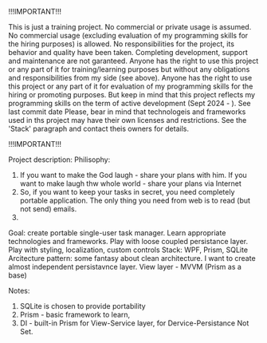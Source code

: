 !!!IMPORTANT!!! 

This is just a training project. No commercial or private usage is assumed. No commercial usage (excluding evaluation of my programming skills for the hiring purposes) is allowed.
No responsibilities for the project, its behavior and quality have been taken.
Completing development, support and maintenance are not garanteed.
Anyone has the right to use this project or any part of it for training/learning purposes but without any obligations and responsibilities from my side (see above).
Anyone  has the right to use this project or any part of it for evaluation of my programming skills for the hiring or promoting purposes. 
But keep in mind that this project reflects my programming skills on the term of active development (Sept 2024 - ). See last commit date
Please, bear in mind that technologeis and frameworks used in ths project may have their own licenses and restrictions. See the 'Stack' paragraph  and contact theis owners for details.

!!!IMPORTANT!!! 



Project description:
Philisophy:
1. If you want to make the God laugh - share your plans with him.
   If you want to make laugh thw whole world - share your plans via Internet
2. So, if you want to keep your tasks in secret, you need completely portable application. The only thing you need from web is to read (but not send)  emails.
3. 
Goal: create portable single-user task manager. Learn appropriate technologies and frameworks. Play with loose coupled persistance layer. Play with styling, localization, custom controls
Stack: WPF, Prism, SQLite 
Arcitecture pattern: some fantasy about clean architecture. I want to create almost independent persistavnce layer. View layer - MVVM (Prism as a base)

Notes:
1. SQLite is chosen to provide portability
2. Prism - basic framework to learn,
3. DI - built-in Prism for View-Service layer, for Dervice-Persistance Not Set.
